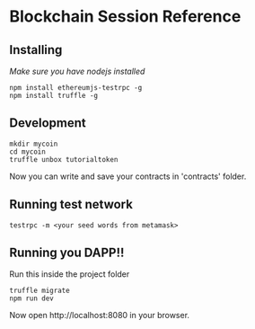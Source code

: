# Blockchain Session Reference

## Installing
<i>Make sure you have nodejs installed</i>
```
npm install ethereumjs-testrpc -g
npm install truffle -g
```

## Development

```
mkdir mycoin
cd mycoin
truffle unbox tutorialtoken
```

Now you can write and save your contracts in 'contracts' folder.

## Running test network

`testrpc -m <your seed words from metamask>`

## Running you DAPP!!
Run this inside the project folder
```
truffle migrate
npm run dev
```

Now open http://localhost:8080 in your browser.